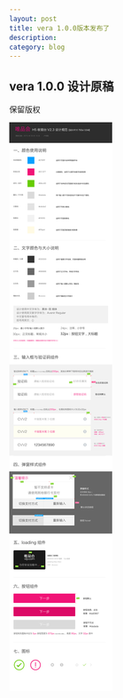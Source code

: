 ```yaml
---
layout: post
title: vera 1.0.0版本发布了
description: 
category: blog
---
```



## vera 1.0.0 设计原稿

保留版权

<img src="/images/vera/H5收银台设计规范.jpg">



